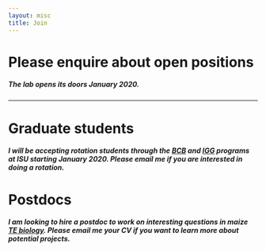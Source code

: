 ```yaml
---
layout: misc
title: Join
---
```



# Please enquire about open positions

##### The lab opens its doors January 2020.

___




# Graduate students

##### I will be accepting rotation students through the [BCB](https://www.bcb.iastate.edu/) and [IGG]( https://www.genetics.iastate.edu/) programs at ISU starting January 2020. Please email me if you are interested in doing a rotation.



# Postdocs

##### I am looking to hire a postdoc to work on interesting questions in maize [TE biology](/projects/). Please email me your CV if you want to learn more about potential projects.

 

